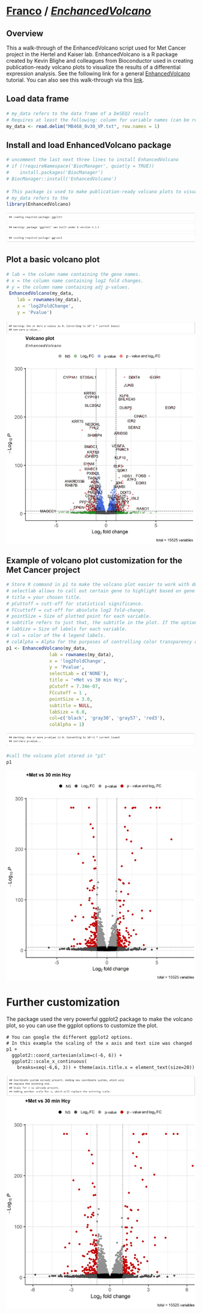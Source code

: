 # [Franco](https://github.com/altsplicer) / [***EnchancedVolcano***](https://altsplicer.github.io/EnhancedVolcano_script/EnhancedDE_VP.html)

## Overview

This a walk-through of the EnhancedVolcano script used for Met Cancer project in the Hertel and Kaiser lab. EnhancedVolcano is a R package created by Kevin Blighe and colleagues from Bioconductor used in creating publication-ready volcano plots to visualize the results of a differential expression analysis. See the following link for a general [EnhancedVolcano](https://bioconductor.org/packages/release/bioc/vignettes/EnhancedVolcano/inst/doc/EnhancedVolcano.html) tutorial. You can also see this walk-through via this [link](https://altsplicer.github.io/EnhancedVolcano_script/EnhancedDE_VP.html).

## Load data frame

``` r
# my_data refers to the data frame of a DeSEQ2 result
# Requires at least the following: column for variable names (can be rownames); a column for log2 fold changes; a column for nominal or adjusted p-value.
my_data <- read.delim("MB468_0v30_VP.txt", row.names = 1)
```

## Install and load EnhancedVolcano package

``` r
# uncomment the last next three lines to install EnhancedVolcano
# if (!requireNamespace('BiocManager', quietly = TRUE))
#    install.packages('BiocManager')
# BiocManager::install('EnhancedVolcano')

# This package is used to make publication-ready volcano plots to visualize the results of differential expression analyses.
# my_data refers to the 
library(EnhancedVolcano)
```
[![.img/fig1.jpg](.img/fig1.jpg)](#nolink)

## Plot a basic volcano plot

``` r
# lab = the column name containing the gene names.
# x = the column name containing log2 fold changes.
# y = the column name containing adj p-values.
 EnhancedVolcano(my_data,
    lab = rownames(my_data),
    x = 'log2FoldChange',
    y = 'Pvalue')
```
[![.img/fig2.jpg](.img/fig2.jpg)](#nolink)
[![.img/fig3.jpg](.img/fig3.jpg)](#nolink)

## Example of volcano plot customization for the Met Cancer project

``` r
# Store R command in p1 to make the volcano plot easier to work with during customization.
# selectlab allows to call out certain gene to highlight based on gene name. In this case I used 'NONE' so the program would not highlight any gene.
# title = your chosen title.
# pCuttoff = cutt-off for statistical significance.
# FCcuttoff = cut-off for absolute log2 fold-change.
# pointSize = Size of plotted point for each variable.
# subtitle refers to just that, the subtitle in the plot. If the option isn't used then the default subtitle is "EnhancedVolcano".
# labSize = Size of labels for each variable.
# col = color of the 4 legend labels.
# colAlpha = Alpha for the purposes of controlling color transparency of variable.
p1 <- EnhancedVolcano(my_data,
                lab = rownames(my_data),
                x = 'log2FoldChange',
                y = 'Pvalue',
                selectLab = c('NONE'),
                title = '+Met vs 30 min Hcy',
                pCutoff = 7.34e-07,
                FCcutoff = 1 ,
                pointSize = 3.0,
                subtitle = NULL,
                labSize = 6.0,
                col=c('black', 'gray30', 'gray57', 'red3'),
                colAlpha = 1)
```
[![.img/fig4.jpg](.img/fig4.jpg)](#nolink)

``` r
#call the volcano plot stored in "p1"
p1
```
[![.img/fig5.jpg](.img/fig5.jpg)](#nolink)

# Further customization 
The package used the very powerful ggplot2 package to make the volcano plot, so you can use the ggplot options to customize the plot.
```{r, fig.width=10,fig.height=11}
# You can google the different ggplot2 options.
# In this example the scaling of the x axis and text size was changed
p1 +
  ggplot2::coord_cartesian(xlim=c(-6, 6)) +
  ggplot2::scale_x_continuous(
    breaks=seq(-6,6, 3)) + theme(axis.title.x = element_text(size=20))
```
[![.img/fig6.jpg](.img/fig6.jpg)](#nolink)
[![.img/fig7.jpg](.img/fig7.jpg)](#nolink)

